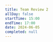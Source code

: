 ```yaml
---
title: Team Review 2
allDay: false
startTime: 15:00
endTime: 17:00
date: 2024-06-05
completed: null
---
```

